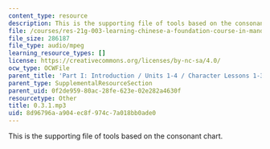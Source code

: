 ```yaml
---
content_type: resource
description: This is the supporting file of tools based on the consonant chart.
file: /courses/res-21g-003-learning-chinese-a-foundation-course-in-mandarin-spring-2011/8d96796aa904ec8f974c7a018bb0ade0_0.3.1.mp3
file_size: 286187
file_type: audio/mpeg
learning_resource_types: []
license: https://creativecommons.org/licenses/by-nc-sa/4.0/
ocw_type: OCWFile
parent_title: 'Part I: Introduction / Units 1-4 / Character Lessons 1-3'
parent_type: SupplementalResourceSection
parent_uid: 0f2de959-80ac-28fe-623e-02e282a4630f
resourcetype: Other
title: 0.3.1.mp3
uid: 8d96796a-a904-ec8f-974c-7a018bb0ade0
---
```

This is the supporting file of tools based on the consonant chart.